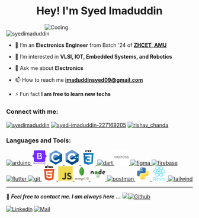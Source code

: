 <!-- [![MasterHead](https://media-exp1.licdn.com/dms/image/C4D16AQEnpyLF9c_9tA/profile-displaybackgroundimage-shrink_200_800/0/1658758909520?e=1666224000&v=beta&t=5bYbuYguhKBfzILfiyZYKcGLVomIDJK9qnUyBmWVEHg)](https://syedimaduddin.io) -->
<h1 align="center">Hey! <!-- <img height="25" src="https://raw.githubusercontent.com/TheDudeThatCode/TheDudeThatCode/master/Assets/Hi.gif"> -->I'm Syed Imaduddin</h1>

<!-- <h3 align="center">Interest in Robotics & Artificial Intelligence</h3> -->
<!-- <img align="right" alt="Coding" width="400" src="https://www.sayyadimran.com/wp-content/uploads/2021/02/senior-front-end-developer-openings-1.gif"> -->
<img align="right" alt="Coding" width="400" src="https://www.smatbot.com/blog/wp-content/uploads/2018/02/Hi-Animation-without-background-.gif">

<p align="left"> <img src="https://komarev.com/ghpvc/?username=syedimaduddin&label=Profile%20Views&color=0e75b6&style=flat" alt="syedimaduddin" /> </p>

<!-- <p align="left"> <a href="https://twitter.com/imaduddinsyed09" target="blank"><img src="https://img.shields.io/twitter/follow/imaduddinsyed09?logo=twitter&style=for-the-badge" alt="syedimaduddin" /></a> </p> -->

- 🔭 I’m an **Electronics Engineer** from Batch '24 of **<a href="https://amu.ac.in/colleges/zakir-husain-college-of-engineering-and-technology" target="blank">ZHCET, AMU</a>** 

- 🌱 I’m interested in **VLSI, IOT, Embedded Systems, and Robotics**

- 💬 Ask me about **Electronics**

- 📫 How to reach me **imaduddinsyed09@gmail.com**

- ⚡ Fun fact **I am free to learn new techs**

<h3 align="left">Connect with me:</h3>
<p align="left">
<a href="https://twitter.com/imaduddinsyed09" target="blank"><img align="center" src="https://raw.githubusercontent.com/rahuldkjain/github-profile-readme-generator/master/src/images/icons/Social/twitter.svg" alt="syedimaduddin" height="30" width="40" /></a>
<a href="https://www.linkedin.com/in/syed-imaduddin-227169205/" target="blank"><img align="center" src="https://raw.githubusercontent.com/rahuldkjain/github-profile-readme-generator/master/src/images/icons/Social/linked-in-alt.svg" alt="syed-imaduddin-227169205" height="30" width="40" /></a>
<a href="https://instagram.com/imad_siu" target="blank"><img align="center" src="https://raw.githubusercontent.com/rahuldkjain/github-profile-readme-generator/master/src/images/icons/Social/instagram.svg" alt="rishav_chanda" height="30" width="40" /></a>
</p>

<h3 align="left">Languages and Tools:</h3>
<p align="left">
<a href="https://www.arduino.cc/" target="_blank" rel="noreferrer"> <img src="https://cdn.worldvectorlogo.com/logos/arduino-1.svg" alt="arduino" width="40" height="40"/> </a>
<a href="https://getbootstrap.com" target="_blank" rel="noreferrer"> <img src="https://raw.githubusercontent.com/devicons/devicon/master/icons/bootstrap/bootstrap-plain-wordmark.svg" alt="bootstrap" width="40" height="40"/> </a>
<a href="https://www.cprogramming.com/" target="_blank" rel="noreferrer"> <img src="https://raw.githubusercontent.com/devicons/devicon/master/icons/c/c-original.svg" alt="c" width="40" height="40"/> </a> 
<a href="https://www.w3schools.com/cpp/" target="_blank" rel="noreferrer"> <img src="https://raw.githubusercontent.com/devicons/devicon/master/icons/cplusplus/cplusplus-original.svg" alt="cplusplus" width="40" height="40"/> </a>
<a href="https://www.w3schools.com/css/" target="_blank" rel="noreferrer"> <img src="https://raw.githubusercontent.com/devicons/devicon/master/icons/css3/css3-original-wordmark.svg" alt="css3" width="40" height="40"/> </a>
<a href="https://dart.dev" target="_blank" rel="noreferrer"> <img src="https://www.vectorlogo.zone/logos/dartlang/dartlang-icon.svg" alt="dart" width="40" height="40"/> </a>
<a href="https://expressjs.com" target="_blank" rel="noreferrer"> <img src="https://raw.githubusercontent.com/devicons/devicon/master/icons/express/express-original-wordmark.svg" alt="express" width="40" height="40"/> </a>
<a href="https://www.figma.com/" target="_blank" rel="noreferrer"> <img src="https://www.vectorlogo.zone/logos/figma/figma-icon.svg" alt="figma" width="40" height="40"/> </a>
<a href="https://firebase.google.com/" target="_blank" rel="noreferrer"> <img src="https://www.vectorlogo.zone/logos/firebase/firebase-icon.svg" alt="firebase" width="40" height="40"/> </a>
<a href="https://flutter.dev" target="_blank" rel="noreferrer"> <img src="https://www.vectorlogo.zone/logos/flutterio/flutterio-icon.svg" alt="flutter" width="40" height="40"/> </a>
<a href="https://git-scm.com/" target="_blank" rel="noreferrer"> <img src="https://www.vectorlogo.zone/logos/git-scm/git-scm-icon.svg" alt="git" width="40" height="40"/> </a>
<a href="https://www.w3.org/html/" target="_blank" rel="noreferrer"> <img src="https://raw.githubusercontent.com/devicons/devicon/master/icons/html5/html5-original-wordmark.svg" alt="html5" width="40" height="40"/> </a>
<a href="https://developer.mozilla.org/en-US/docs/Web/JavaScript" target="_blank" rel="noreferrer"> <img src="https://raw.githubusercontent.com/devicons/devicon/master/icons/javascript/javascript-original.svg" alt="javascript" width="40" height="40"/> </a>
<a href="https://www.mongodb.com/" target="_blank" rel="noreferrer"> <img src="https://raw.githubusercontent.com/devicons/devicon/master/icons/mongodb/mongodb-original-wordmark.svg" alt="mongodb" width="40" height="40"/> </a>
<a href="https://nodejs.org" target="_blank" rel="noreferrer"> <img src="https://raw.githubusercontent.com/devicons/devicon/master/icons/nodejs/nodejs-original-wordmark.svg" alt="nodejs" width="40" height="40"/> </a>
<a href="https://postman.com" target="_blank" rel="noreferrer"> <img src="https://www.vectorlogo.zone/logos/getpostman/getpostman-icon.svg" alt="postman" width="40" height="40"/> </a>
<a href="https://www.python.org" target="_blank" rel="noreferrer"> <img src="https://raw.githubusercontent.com/devicons/devicon/master/icons/python/python-original.svg" alt="python" width="40" height="40"/> </a>
<a href="https://reactjs.org/" target="_blank" rel="noreferrer"> <img src="https://raw.githubusercontent.com/devicons/devicon/master/icons/react/react-original-wordmark.svg" alt="react" width="40" height="40"/> </a> 
<a href="https://tailwindcss.com/" target="_blank" rel="noreferrer"> <img src="https://www.vectorlogo.zone/logos/tailwindcss/tailwindcss-icon.svg" alt="tailwind" width="40" height="40"/> </a>
</p>

<!-- [![Sarthak's GitHub activity graph](https://activity-graph.herokuapp.com/graph?username=syedimaduddin&&theme=xcode)](https://github.com/syedimaduddin) -->

<!-- 
<p><img align="center" src="https://github-readme-stats.vercel.app/api?username=syedimaduddin&show_icons=true&locale=en&theme=vue-dark" alt="syedimaduddin" /></p>
<p><img align="center" src="https://github-readme-streak-stats.herokuapp.com/?user=syedimaduddin&&theme=vue-dark" alt="syedimaduddin" /></p>
<p><img align="center" src="https://github-readme-stats.vercel.app/api/top-langs?username=syedimaduddin&show_icons=true&locale=en&layout=compact&theme=vue-dark" alt="syedimaduddin" /></p>

 GitHub Streak      |  GitHub Stats
:-------------------------:|:-------------------------:
![Syed Imaduddin GitHub Streak](https://github-readme-streak-stats.herokuapp.com/?user=syedimaduddin&&theme=vue-dark) | ![Syed Imadudin GitHub Stats](https://github-readme-stats.vercel.app/api?username=syedimaduddin&show_icons=true&locale=en&theme=vue-dark)
-->

<hr>

📝 ***Feel free to contact me. I am always here ...*** <img src="https://media.giphy.com/media/WUlplcMpOCEmTGBtBW/giphy.gif" width="30"/>[![Github](https://img.shields.io/github/followers/syedimaduddin?label=Follow%20Me&style=social)](https://github.com/syedimaduddin)
<br>
<br>
[![Linkedin](https://img.shields.io/badge/LinkedIn-Syed%20Imaduddin-blue?logo=Linkedin&logoColor=blue&labelColor=black)](https://www.linkedin.com/in/syed-imaduddin-siu/)
[![Mail](https://img.shields.io/badge/Gmail-imaduddinsyed09@gmail.com-blue?logo=Gmail&labelColor=black)](mailto:imaduddinsyed09@gmail.com)
<!--
<br>
[![Codepen](https://img.shields.io/badge/Codepen-Syed%20Imaduddin-brightgreen?logo=codepen&logoColor=White&labelColor=black)](https://codepen.io/syedimaduddin)
[![HackerRank](https://img.shields.io/badge/HackerRank-syed_imad-brightgreen?logo=HackerRank&logoColor=Green&labelColor=black)](https://www.hackerrank.com/imaduddinsyed09)
[![CodeChef](https://img.shields.io/badge/CodeChef-syed_imad-brightgreen?logo=CodeChef&logoColor=White&labelColor=black)](https://www.codechef.com/users/syed_imad/)
-->
